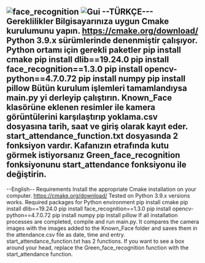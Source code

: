 ![face_recognition](https://github.com/user-attachments/assets/e5f04531-3892-4e9c-b713-92bf5cbc5d3d)
![Gui](https://github.com/user-attachments/assets/ad3fa915-cf32-4af6-a513-7aecc0ac4682)
--TÜRKÇE---
Gereklilikler
Bilgisayarınıza uygun Cmake kurulumunu yapın. https://cmake.org/download/  
Python 3.9.x sürümlerinde denenmiştir çalışıyor.
Python ortamı için gerekli paketler
  pip install cmake
  pip install dlib==19.24.0
  pip install face_recognition==1.3.0
  pip install opencv-python==4.7.0.72
  pip install numpy
  pip install pillow
Bütün kurulum işlemleri tamamlandıysa main.py yi derleyip çalıştırın.
Known_Face klasörüne eklenen resimler ile kamera görüntülerini karşılaştırıp yoklama.csv dosyasına tarih, saat ve giriş olarak kayıt eder.
start_attendance_function.txt dosyasında 2 fonksiyon vardır. Kafanızın etrafında kutu görmek istiyorsanız Green_face_recognition fonksiyonunu start_attendance fonksiyonu ile değiştirin.
-------------------------------------------------------------------------------
--English--
Requirements
Install the appropriate Cmake installation on your computer. https://cmake.org/download/ 
Tested on Python 3.9.x versions works.
Required packages for Python environment
 pip install cmake
 pip install dlib==19.24.0
 pip install face_recognition==1.3.0
 pip install opencv-python==4.7.0.72
 pip install numpy
 pip install pillow
If all installation processes are completed, compile and run main.py.
It compares the camera images with the images added to the Known_Face folder and saves them in the attendance.csv file as date, time and entry.
start_attendance_function.txt has 2 functions. If you want to see a box around your head, replace the Green_face_recognition function with the start_attendance function.
